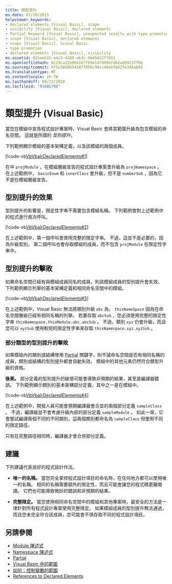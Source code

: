 ```yaml
---
title: 類型提升
ms.date: 07/20/2015
helpviewer_keywords:
- declared elements [Visual Basic], scope
- visibility [Visual Basic], declared elements
- Partial keyword [Visual Basic], unexpected results with type promotion
- scope [Visual Basic], declared elements
- scope [Visual Basic], Visual Basic
- type promotion
- declared elements [Visual Basic], visibility
ms.assetid: 035eeb15-e4c5-4288-ab3c-6bd5d22f7051
ms.openlocfilehash: 6c28ca22e96616ff09e147400bfdb2adb922ff0e
ms.sourcegitcommit: bf5c5850654187705bc94cc40ebfb62fe346ab02
ms.translationtype: MT
ms.contentlocale: zh-TW
ms.lasthandoff: 09/23/2020
ms.locfileid: "91085798"
---
```

# <a name="type-promotion-visual-basic"></a>類型提升 (Visual Basic)

當您在模組中宣告程式設計專案時，Visual Basic 會將其範圍升級為包含模組的命名空間。 這就是所謂的 *型別提升*。  
  
 下列範例顯示模組的基本架構定義，以及該模組的兩個成員。  
  
 [!code-vb[VbVbalrDeclaredElements#1](~/samples/snippets/visualbasic/VS_Snippets_VBCSharp/VbVbalrDeclaredElements/VB/Class1.vb#1)]  
  
 在中 `projModule` ，在模組層級宣告的程式設計專案會升級為 `projNamespace` 。 在上述範例中， `basicEnum` 和 `innerClass` 會升級，但不是 `numberSub` ，因為它不是在模組層級宣告。  
  
## <a name="effect-of-type-promotion"></a>型別提升的效果  

 型別提升的影響是，限定性字串不需要包含模組名稱。 下列範例會對上述範例中的程式進行兩次呼叫。  
  
 [!code-vb[VbVbalrDeclaredElements#2](~/samples/snippets/visualbasic/VS_Snippets_VBCSharp/VbVbalrDeclaredElements/VB/Class1.vb#2)]  
  
 在上述範例中，第一個呼叫會使用完整的限定字串。 不過，這並不是必要的，因為升級型別。 第二個呼叫也會存取模組的成員，而不包含 `projModule` 在限定性字串中。  
  
## <a name="defeat-of-type-promotion"></a>型別提升的擊敗  

 如果命名空間已經有與模組成員同名的成員，則該模組成員的型別提升會失效。 下列範例顯示列舉的基本架構定義和相同命名空間中的模組。  
  
 [!code-vb[VbVbalrDeclaredElements#3](~/samples/snippets/visualbasic/VS_Snippets_VBCSharp/VbVbalrDeclaredElements/VB/Class1.vb#3)]  
  
 在上述範例中，Visual Basic 無法將類別升級 `abc` 為， `thisNameSpace` 因為在命名空間層級已經有相同名稱的列舉。 若要存取 `abcSub` ，您必須使用完整的限定性字串 `thisNamespace.thisModule.abc.abcSub` 。 不過，類別 `xyz` 仍會升級，而且您可以 `xyzSub` 使用較短的限定性字串來存取 `thisNamespace.xyz.xyzSub` 。  
  
### <a name="defeat-of-type-promotion-for-partial-types"></a>部分類型的型別提升的擊敗  

 如果模組內的類別或結構使用 [Partial](../../../language-reference/modifiers/partial.md) 關鍵字，則不論命名空間是否有相同名稱的成員，類別或結構的型別提升都會自動失效。 模組中的其他元素仍然符合類型升級的資格。  
  
 **後果。** 部分定義的型別提升的破壞可能會導致非預期的結果，甚至是編譯器錯誤。 下列範例顯示類別的基本架構部分定義，其中之一是在模組中。  
  
 [!code-vb[VbVbalrDeclaredElements#4](~/samples/snippets/visualbasic/VS_Snippets_VBCSharp/VbVbalrDeclaredElements/VB/Class1.vb#4)]  
  
 在上述範例中，開發人員可能會預期編譯器會合並的兩個部分定義 `sampleClass` 。 不過，編譯器並不會考慮升級內部的部分定義 `sampleModule` 。 如此一來，它會嘗試編譯兩個不同的不同類別，這兩個類別都命名為 `sampleClass` 但使用不同的限定路徑。  
  
 只有在完整路徑相同時，編譯器才會合併部分定義。  
  
## <a name="recommendations"></a>建議  

 下列建議代表良好的程式設計作法。  
  
- **唯一的名稱。** 當您完全掌控程式設計項目的命名時，在任何地方都可以使用唯一的名稱。 相同的名稱需要額外的限定性，而且可能會讓您的程式碼更難閱讀。 它們也可能導致微妙的錯誤和非預期的結果。  
  
- **完整限定。** 當您使用相同命名空間中的模組和其他專案時，最安全的方法是一律針對所有程式設計專案使用完整限定。 如果模組成員的型別提升無法通過，而且您未完全符合該成員，您可能會不慎存取不同的程式設計項目。  
  
## <a name="see-also"></a>另請參閱

- [Module 陳述式](../../../language-reference/statements/module-statement.md)
- [Namespace 陳述式](../../../language-reference/statements/namespace-statement.md)
- [Partial](../../../language-reference/modifiers/partial.md)
- [Visual Basic 中的範圍](scope.md)
- [如何：控制變數的範圍](how-to-control-the-scope-of-a-variable.md)
- [References to Declared Elements](references-to-declared-elements.md)
